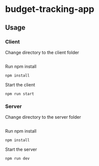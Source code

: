 # budget-tracking-app
## Usage 

### Client
Change directory to the client folder
```cd client
```
Run npm install 
```
npm install
```
Start the client
```
npm run start
```
### Server
Change directory to the server folder
```cd server
```
Run npm install 
```
npm install
```
Start the server
```
npm run dev
```
